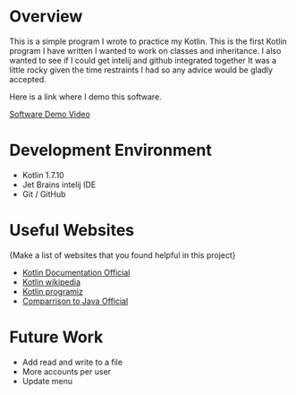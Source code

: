 # Overview

This is a simple program I wrote to practice my Kotlin.  This is the first Kotlin program I have written
I wanted to work on classes and inheritance.  I also wanted to see if I could get intelij and github integrated together
It was a little rocky given the time restraints I had so any advice would be gladly accepted. 


Here is a link where I demo this software. 

[Software Demo Video](https://youtu.be/iR_pqegH1rg)

# Development Environment

* Kotlin 1.7.10
* Jet Brains intelij IDE
* Git / GitHub

# Useful Websites

{Make a list of websites that you found helpful in this project}
* [Kotlin Documentation Official](https://kotlinlang.org/docs/home.html)
* [Kotlin wikipedia](https://en.wikipedia.org/wiki/Kotlin_(programming_language))
* [Kotlin programiz](https://www.programiz.com/kotlin-programming)
* [Comparrison to Java Official](https://kotlinlang.org/docs/comparison-to-java.html)

# Future Work


* Add read and write to a file
* More accounts per user
* Update menu 